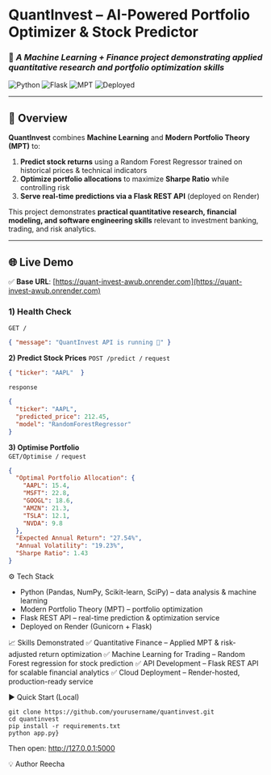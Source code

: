 # **QuantInvest – AI-Powered Portfolio Optimizer & Stock Predictor**

### 🚀 *A Machine Learning + Finance project demonstrating applied quantitative research and portfolio optimization skills*  

![Python](https://img.shields.io/badge/Python-3.10-blue) ![Flask](https://img.shields.io/badge/Flask-API-green) ![MPT](https://img.shields.io/badge/Modern%20Portfolio%20Theory-Optimized-orange) ![Deployed](https://img.shields.io/badge/Live%20API-Deployed%20on%20Render-brightgreen)

---

## **📌 Overview**
**QuantInvest** combines **Machine Learning** and **Modern Portfolio Theory (MPT)** to:
1. **Predict stock returns** using a Random Forest Regressor trained on historical prices & technical indicators  
2. **Optimize portfolio allocations** to maximize **Sharpe Ratio** while controlling risk  
3. **Serve real-time predictions via a Flask REST API** (deployed on Render)  

This project demonstrates **practical quantitative research, financial modeling, and software engineering skills** relevant to investment banking, trading, and risk analytics.

---

## **🌐 Live Demo**
✅ **Base URL**: [https://quant-invest-awub.onrender.com](https://quant-invest-awub.onrender.com)  

### **1) Health Check**  
`GET /`  
```json
{ "message": "QuantInvest API is running 🚀" }
```
**2) Predict Stock Prices**
`POST /predict /` 
`request`
```json
{ "ticker": "AAPL"  }
```
`response`
```json
{
  "ticker": "AAPL",
  "predicted_price": 212.45,
  "model": "RandomForestRegressor"
}
```
**3) Optimise Portfolio**  
`GET/Optimise /` 
`request`
```json
{
  "Optimal Portfolio Allocation": {
    "AAPL": 15.4,
    "MSFT": 22.8,
    "GOOGL": 18.6,
    "AMZN": 21.3,
    "TSLA": 12.1,
    "NVDA": 9.8
  },
  "Expected Annual Return": "27.54%",
  "Annual Volatility": "19.23%",
  "Sharpe Ratio": 1.43
}

```
⚙️ Tech Stack
- Python (Pandas, NumPy, Scikit-learn, SciPy) – data analysis & machine learning
- Modern Portfolio Theory (MPT) – portfolio optimization
- Flask REST API – real-time prediction & optimization service
- Deployed on Render (Gunicorn + Flask)

📈 Skills Demonstrated
✅ Quantitative Finance – Applied MPT & risk-adjusted return optimization
✅ Machine Learning for Trading – Random Forest regression for stock prediction
✅ API Development – Flask REST API for scalable financial analytics
✅ Cloud Deployment – Render-hosted, production-ready service

▶ Quick Start (Local)
```json{
git clone https://github.com/yourusername/quantinvest.git
cd quantinvest
pip install -r requirements.txt
python app.py}
```

Then open:
http://127.0.0.1:5000


💡 Author
Reecha


